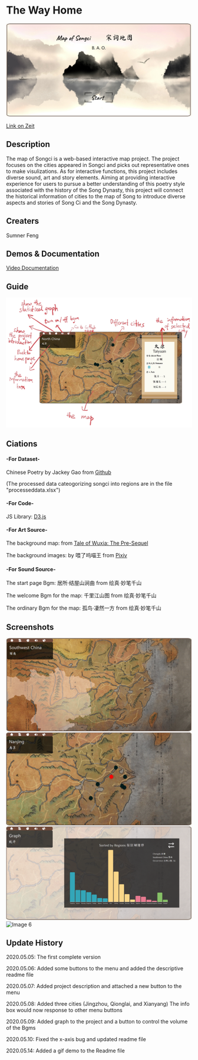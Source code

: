 # The Way Home
![Image 1](screenshots/a.png)

[Link on Zeit](https://my-cdv-ss20.now.sh/my-work/final/index.html)

## Description
   The map of Songci is a web-based interactive map project. The project focuses on the cities appeared in Songci and picks out representative ones to make visulizations. As for interactive functions, this project includes diverse sound, art and story elements. Aiming at providing interactive experience for users to pursue a better understanding of this poetry style associated with the history of the Song Dynasty, this project will connect the historical information of cities to the map of Song to introduce diverse aspects and stories of Song Ci and the Song Dynasty.


## Creaters
   Sumner Feng

## Demos & Documentation
   [Video Documentation](https://drive.google.com/file/d/1jrCX50XkiGYFFLW6mcSsohhy0lL9VXaz/view?usp=sharing)

## Guide
   ![Image 2](screenshots/guide.jpg)

## Ciations
   #### -For Dataset-
   Chinese Poetry by Jackey Gao from [Github](https://github.com/jackeyGao/chinese-poetry)

   (The processed data cateogorizing songci into regions are in the file "processeddata.xlsx")

   #### -For Code-
   JS Library: [D3.js](https://d3js.org/)

   #### -For Art Source-
   The background map: from [Tale of Wuxia: The Pre-Sequel](http://xkqz.fhyx.com/)

   The background images: by 喂了呜喵王 from [Pixiv](https://www.pixiv.net/artworks/63124911)

   #### -For Sound Source-
   The start page Bgm: 居所·结屋山涧曲 from 绘真·妙笔千山

   The welcome Bgm for the map: 千里江山图 from 绘真·妙笔千山

   The ordinary Bgm for the map: 孤鸟·凄然一方 from 绘真·妙笔千山

## Screenshots
   ![Image 3](screenshots/b.png)
   ![Image 4](screenshots/c.png)
   ![Image 5](screenshots/d.png)
   ![Image 6](screenshots/demo.gif)


## Update History
   2020.05.05: The first complete version

   2020.05.06: Added some buttons to the menu and added the descriptive readme file

   2020.05.07: Added project description and attached a new button to the menu

   2020.05.08: Added three cities (Jingzhou, Qionglai, and Xianyang)
               The info box would now response to other menu buttons

   2020.05.09: Added graph to the project and a button to control the volume of the Bgms

   2020.05.10: Fixed the x-axis bug and updated readme file

   2020.05.14: Added a gif demo to the Readme file
